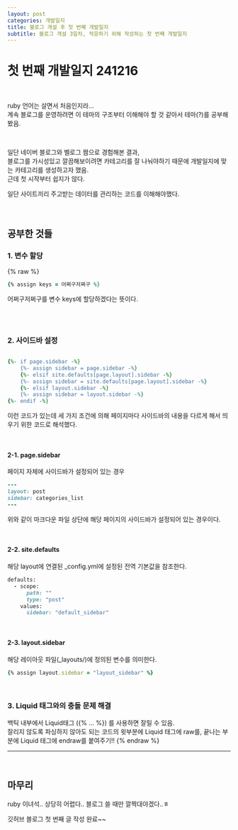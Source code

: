 ```yaml
---
layout: post
categories: 개발일지
title: 블로그 개설 후 첫 번째 개발일지
subtitle: 블로그 개설 3일차, 적응하기 위해 작성하는 첫 번째 개발일지
---
```


# 첫 번째 개발일지 241216

<br>

ruby 언어는 살면서 처음인지라... <br>
계속 블로그를 운영하려면 이 테마의 구조부터 이해해야 할 것 같아서 테마(?)를 공부해봤음.

<br>

일단 네이버 블로그와 벨로그 짬으로 경험해본 결과,<br>
블로그를 가시성있고 깔끔해보이려면 카테고리를 잘 나눠야하기 때문에 개발일지에 맞는 카테고리를 생성하고자 했음.<br>
근데 첫 시작부터 쉽지가 않다.<br>

일단 사이트끼리 주고받는 데이터를 관리하는 코드를 이해해야했다. 
<br>
<br>
<br>

## 공부한 것들

### 1. 변수 할당

{% raw %}
```ruby
{% assign keys = 어쩌구저쩌구 %}
```


어쩌구저쩌구를 변수 keys에 할당하겠다는 뜻이다.

<br>
<br>

### 2. 사이드바 설정

```ruby

{%- if page.sidebar -%}
    {%- assign sidebar = page.sidebar -%}
    {%- elsif site.defaults[page.layout].sidebar -%}
    {%- assign sidebar = site.defaults[page.layout].sidebar -%}
    {%- elsif layout.sidebar -%}
    {%- assign sidebar = layout.sidebar -%}
{%- endif -%}

```

이런 코드가 있는데 세 가지 조건에 의해 페이지마다 사이드바의 내용을 다르게 해서 띄우기 위한 코드로 해석했다.

<br>

#### 2-1. page.sidebar

페이지 자체에 사이드바가 설정되어 있는 경우

```ruby
---
layout: post
sidebar: categories_list 
---
``` 

위와 같이 마크다운 파일 상단에 해당 페이지의 사이드바가 설정되어 있는 경우이다.

<br>

#### 2-2. site.defaults

해당 layout에 연결된 _config.yml에 설정된 전역 기본값을 참조한다.

```ruby
defaults:
  - scope:
      path: ""
      type: "post"
    values:
      sidebar: "default_sidebar"
```

<br>

#### 2-3. layout.sidebar

해당 레이아웃 파일(_layouts/)에 정의된 변수를 의미한다.

```ruby
{% assign layout.sidebar = "layout_sidebar" %}
```

<br>

### 3. Liquid 태그와의 충돌 문제 해결

백틱 내부에서 Liquid태그 ({% ... %}) 를 사용하면 잘릴 수 있음.<br>
잘리지 않도록 파싱하지 않아도 되는 코드의 윗부분에 Liquid 태그에 raw를, 끝나는 부분에 Liquid 태그에 endraw를 붙여주기!!
{% endraw %}
<br>
<hr>
<br>

## 마무리

ruby 이녀석.. 상당히 어렵다.. 블로그 쓸 때만 깔짝대야겠다..ㅎ

깃허브 블로그 첫 번째 글 작성 완료~~ 